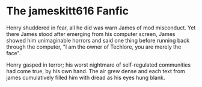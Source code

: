 # The jameskitt616 Fanfic
Henry shuddered in fear, all he did was warn James of mod misconduct. Yet there James stood after emerging from his computer screen, James showed him unimaginable horrors and said one thing before running back through the computer, "I am the owner of Techlore, you are merely the face".

Henry gasped in terror; his worst nightmare of self-regulated communities had come true, by his own hand. The air grew dense and each text from james cumulatively filled him with dread as his eyes hung blank.
